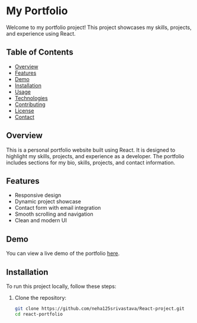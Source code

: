 # My Portfolio

Welcome to my portfolio project! This project showcases my skills, projects, and experience using React.

## Table of Contents

- [Overview](#overview)
- [Features](#features)
- [Demo](#demo)
- [Installation](#installation)
- [Usage](#usage)
- [Technologies](#technologies)
- [Contributing](#contributing)
- [License](#license)
- [Contact](#contact)

## Overview

This is a personal portfolio website built using React. It is designed to highlight my skills, projects, and experience as a developer. The portfolio includes sections for my bio, skills, projects, and contact information.

## Features

- Responsive design
- Dynamic project showcase
- Contact form with email integration
- Smooth scrolling and navigation
- Clean and modern UI

## Demo

You can view a live demo of the portfolio [here](http://localhost:5173/).

## Installation

To run this project locally, follow these steps:

1. Clone the repository:
   ```bash
   git clone https://github.com/neha125srivastava/React-project.git
   cd react-portfolio
